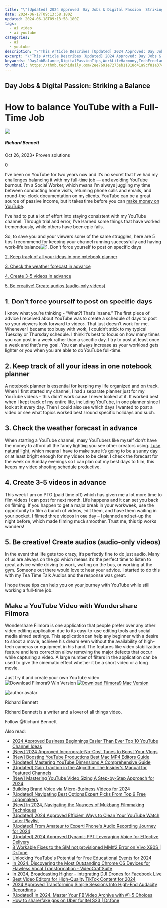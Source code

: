 ```yaml
---
title: "\"[Updated] 2024 Approved  Day Jobs & Digital Passion  Striking a Balance\""
date: 2024-06-17T09:13:58.180Z
updated: 2024-06-18T09:13:58.180Z
tags:
  - ai video
  - ai youtube
categories:
  - ai
  - youtube
description: "\"This Article Describes [Updated] 2024 Approved: Day Jobs & Digital Passion: Striking a Balance\""
excerpt: "\"This Article Describes [Updated] 2024 Approved: Day Jobs & Digital Passion: Striking a Balance\""
keywords: "DayJobBalance,DigitalPassionTips,WorkLifeHarmony,TechFreelancer,JobDailyRoutine,PassionWorkEquilibrium,FlexiDigitalCareer"
thumbnail: https://thmb.techidaily.com/2ee7691e7273eb11818d41a9cf81a37cef10bbda58003f87ccdd98d9756a0aeb.jpg
---
```


## Day Jobs & Digital Passion: Striking a Balance

# How to balance YouTube with a Full-Time Job

![](https://images.wondershare.com/filmora/article-images/richard-bennett.jpg)

##### Richard Bennett

 Oct 26, 2023• Proven solutions

[0](#commentsBoxSeoTemplate)

I’ve been on YouTube for two years now and it’s no secret that I’ve had my challenges balancing it with my full-time job — and avoiding YouTube burnout. I’m a Social Worker, which means I’m always juggling my time between conducting home visits, returning phone calls and emails, and round-the-clock documentation on my clients. YouTube can be a great source of passive income, but it takes time before you can [make money on YouTube](https://www.filmora.io/community-blog/youtube-monetization---the-ultimate-guide-to-ad-revenue-422.html).

I’ve had to put a lot of effort into staying consistent with my YouTube channel. Through trial and error, I’ve learned some things that have worked tremendously, while others have been epic fails.

So, to save you and your viewers some of the same struggles, here are 5 tips I recommend for keeping your channel running successfully and having work-life balance![1\. Don't force yourself to post on specific days](#specificdays)

[2\. Keep track of all your ideas in one notebook planner](#notebook)

[3\. Check the weather forecast in advance](#weather)

[4\. Create 3-5 videos in advance](#createvideos)

[5. Be creative! Create audios (audio-only videos)](#createaudio)

## 1. Don’t force yourself to post on specific days

I know what you’re thinking - “What?! That’s insane.” The first piece of advice I received about YouTube was to create a schedule of days to post so your viewers look forward to videos. That just doesn’t work for me. Whenever I became too busy with work, I couldn’t stick to my typical Tuesday or Thursday schedule. I think it’s best to focus on how many times you can post in a week rather than a specific day. I try to post at least once a week and that’s my goal. You can always increase as your workload gets lighter or you when you are able to do YouTube full-time.

## 2. Keep track of all your ideas in one notebook planner

A notebook planner is essential for keeping my life organized and on track. When I first started my channel, I had a separate planner just for my YouTube videos – this didn’t work cause I never looked at it. It worked best when I kept track of my entire life, including YouTube, in one planner since I look at it every day. Then I could also see which days I wanted to post a video or see what topics worked best around specific holidays and such.

## 3. Check the weather forecast in advance

When starting a YouTube channel, many YouTubers like myself don’t have the money to afford all the fancy lighting you see other creators using. [I use natural light](https://tools.techidaily.com/wondershare/filmora/download/), which means I have to make sure it’s going to be a sunny day or at least bright enough for my videos to be clear. I check the forecast for the week on Sunday evenings so I can plan out my best days to film, this keeps my video shooting schedule productive.

## 4. Create 3-5 videos in advance

This week I am on PTO (paid time off) which has given me a lot more time to film videos I can post for next month. Life happens and it can set you back on filming. If you happen to get a major break in your workweek, use the opportunity to film a bunch of videos, edit them, and have them waiting in your pocket. I filmed three videos in one day – I planned and set-up the night before, which made filming much smoother. Trust me, this tip works wonders!

## 5. Be creative! Create audios (audio-only videos)

In the event that life gets too crazy, it’s perfectly fine to do just audio. Many of us are always on the go which means it’s the perfect time to listen to great advice while driving to work, waiting on the bus, or working at the gym. Someone out there would love to hear your advice. I started to do this with my Tea Time Talk Audios and the response was great.

I hope these tips can help you on your journey with YouTube while still working a full-time job.

## Make a YouTube Video with Wondershare Filmora

Wondershare Filmora is one application that people prefer over any other video editing application due to its easy-to-use editing tools and social media aimed settings. This application can help any beginner with a desire to shoot a movie, achieve his dream even without the availability of high-tech cameras or equipment in his hand. The features like video stabilization feature and lens correction allow removing the major defects that occur while capturing a video. A large number of filters in the application can be used to give the cinematic effect whether it be a short video or a long movie.

Just try it and create your own YouTube video![![Download Filmora9 Win Version](https://images.wondershare.com/filmora/guide/download-btn-win.jpg) ](https://tools.techidaily.com/wondershare/filmora/download/) [![Download Filmora9 Mac Version](https://images.wondershare.com/filmora/guide/download-btn-mac.jpg) ](https://tools.techidaily.com/wondershare/filmora/download/)

![author avatar](https://images.wondershare.com/filmora/article-images/richard-bennett.jpg)

Richard Bennett

Richard Bennett is a writer and a lover of all things video.

Follow @Richard Bennett


<ins class="adsbygoogle"
     style="display:block"
     data-ad-format="autorelaxed"
     data-ad-client="ca-pub-7571918770474297"
     data-ad-slot="1223367746"></ins>



<ins class="adsbygoogle"
     style="display:block"
     data-ad-client="ca-pub-7571918770474297"
     data-ad-slot="8358498916"
     data-ad-format="auto"
     data-full-width-responsive="true"></ins>

<span class="atpl-alsoreadstyle">Also read:</span>
<div><ul>
<li><a href="https://youtube-data.techidaily.com/approved-business-beginnings-easier-than-ever-top-10-youtube-channel-ideas/"><u>2024 Approved  Business Beginnings Easier Than Ever  Top 10 YouTube Channel Ideas</u></a></li>
<li><a href="https://youtube-data.techidaily.com/024-approved-incorporate-no-cost-tunes-to-boost-your-vlogs/"><u>[New] 2024 Approved  Incorporate No-Cost Tunes to Boost Your Vlogs</u></a></li>
<li><a href="https://youtube-data.techidaily.com/oosting-youtube-productions-best-mac-mp4-editors-guide/"><u>[New] Boosting YouTube Productions  Best Mac MP4 Editors Guide</u></a></li>
<li><a href="https://youtube-data.techidaily.com/ed-mastering-youtube-dimensions-a-comprehensive-guide/"><u>[Updated] Mastering YouTube Dimensions  A Comprehensive Guide</u></a></li>
<li><a href="https://youtube-data.techidaily.com/ed-gain-traction-in-the-algorithm-the-insiders-manual-for-featured-channels/"><u>[Updated] Gain Traction in the Algorithm  The Insider's Manual for Featured Channels</u></a></li>
<li><a href="https://youtube-data.techidaily.com/astering-youtube-video-sizing-a-step-by-step-approach-for-2024/"><u>[New] Mastering YouTube Video Sizing  A Step-by-Step Approach for 2024</u></a></li>
<li><a href="https://youtube-data.techidaily.com/ing-brand-voice-via-micro-business-videos-for-2024/"><u>Building Brand Voice via Micro-Business Videos for 2024</u></a></li>
<li><a href="https://youtube-data.techidaily.com/ed-navigating-best-options-expert-picks-from-top-9-free-logomakers/"><u>[Updated] Navigating Best Options  Expert Picks From Top 9 Free Logomakers</u></a></li>
<li><a href="https://youtube-data.techidaily.com/n-2024-navigating-the-nuances-of-mukbang-filmmaking-techniques/"><u>[New] In 2024, Navigating the Nuances of Mukbang Filmmaking Techniques</u></a></li>
<li><a href="https://youtube-data.techidaily.com/ed-2024-approved-efficient-ways-to-clean-your-youtube-watch-later-playlist/"><u>[Updated] 2024 Approved  Efficient Ways to Clean Your YouTube Watch Later Playlist</u></a></li>
<li><a href="https://screen-recording.techidaily.com/updated-from-amateur-to-expert-iphones-audio-recording-journey-for-2024/"><u>[Updated] From Amateur to Expert  IPhone's Audio Recording Journey for 2024</u></a></li>
<li><a href="https://digital-screen-recording.techidaily.com/updated-2024-approved-dynamic-ppt-leveraging-voice-for-effective-delivery/"><u>[Updated] 2024 Approved  Dynamic PPT  Leveraging Voice for Effective Delivery</u></a></li>
<li><a href="https://howto.techidaily.com/8-workable-fixes-to-the-sim-not-provisioned-mm2-error-on-vivo-x90s-drfone-by-drfone-fix-android-problems-fix-android-problems/"><u>8 Workable Fixes to the SIM not provisioned MM#2 Error on Vivo X90S | Dr.fone</u></a></li>
<li><a href="https://facebook-video-share.techidaily.com/unlocking-youtubes-potential-for-free-educational-events-for-2024/"><u>Unlocking YouTube's Potential for Free Educational Events for 2024</u></a></li>
<li><a href="https://voice-adjusting.techidaily.com/in-2024-discovering-the-most-outstanding-chrome-os-devices-for-flawless-vocal-transformation-videocraftsuite/"><u>In 2024, Discovering the Most Outstanding Chrome OS Devices for Flawless Vocal Transformation - VideoCraftSuite</u></a></li>
<li><a href="https://facebook-clips.techidaily.com/in-2024-broadcasting-higher-integrating-dji-drones-for-facebook-live/"><u>In 2024, Broadcasting Higher - Integrating DJI Drones for Facebook Live</u></a></li>
<li><a href="https://tiktok-videos.techidaily.com/best-video-editors-for-high-quality-tiktok-content-for-2024/"><u>Best Video Editors for High-Quality TikTok Content for 2024</u></a></li>
<li><a href="https://some-tips.techidaily.com/2024-approved-transforming-simple-sessions-into-high-end-audacity-recordings/"><u>2024 Approved  Transforming Simple Sessions Into High-End Audacity Recordings</u></a></li>
<li><a href="https://facebook-videos.techidaily.com/updated-in-2024-master-your-fb-video-archive-with-1-5-choices/"><u>[Updated] In 2024, Master Your FB Video Archive with #1-5 Choices</u></a></li>
<li><a href="https://fake-location.techidaily.com/how-to-sharefake-gps-on-uber-for-itel-s23-drfone-by-drfone-virtual-android/"><u>How to share/fake gps on Uber for Itel S23 | Dr.fone</u></a></li>
</ul></div>
